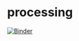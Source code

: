 # processing

[![Binder](https://mybinder.org/badge.svg)](https://mybinder.org/v2/gh/o-date/processing/master)
